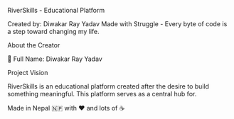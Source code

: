 
 RiverSkills - Educational Platform

Created by: Diwakar Ray Yadav
Made with Struggle - Every byte of code is a step toward changing my life.

 About the Creator

👤 Full Name: Diwakar Ray Yadav   

 Project Vision

RiverSkills is an educational platform created after the desire to build something meaningful. This platform serves as a central hub for.

Made in Nepal 🇳🇵 with ❤️ and lots of ☕
